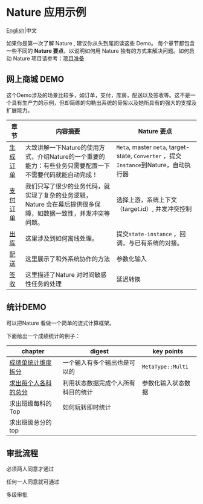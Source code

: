 # Nature 应用示例
[English](README_EN.md)|中文

如果你是第一次了解 Nature , 建议你从头到尾阅读这些 Demo。 每个章节都包含一些不同的 **Nature 要点**，以说明如何用 Nature 独有的方式来解决问题。如何启动 Nature 项目请参考：[项目准备](doc/ZH/prepare.md)

## 网上商城 DEMO

这个Demo涉及的场景比较多，如订单，支付，库房，配送以及签收等。这不是一个具有生产力的示例，但却简练的勾勒出系统的骨架以及她所具有的强大的支撑及扩展能力。

| 章节                                               | 内容摘要                                                     | Nature 要点                                                  |
| -------------------------------------------------- | ------------------------------------------------------------ | ------------------------------------------------------------ |
| [生成订单](doc/ZH/emall/emall-1-order-generate.md) | 大致讲解一下Nature的使用方式，介绍Nature的一个重要的能力：有些业务只需要配置一下不需要代码就能自动完成！ | `Meta`, master `meta`, target-state, `Converter` ，提交`Instance`到Nature，自动执行器 |
| [支付订单](doc/ZH/emall/emall-2-pay-the-bill.md)   | 我们只写了很少的业务代码，就实现了复杂的业务逻辑，Nature 会在幕后提供很多保障，如数据一致性，并发冲突等问题。 | 选择上游，系统上下文（target.id）, 并发冲突控制              |
| [出库](doc/ZH/emall/emall-3-stock-out.md)          | 这里涉及到如何离线处理。                                     | 提交`state-instance` ，回调，与已有系统的对接。              |
| [配送](doc/ZH/emall/emall-4-delivery.md)           | 这里展示了和外系统协作的方法                                 | 参数化输入                                                   |
| [签收](doc/ZH/emall/emall-5-signed.md)             | 这里描述了Nature 对时间敏感性任务的处理                      | 延迟转换                                                     |

## 统计DEMO

可以把Nature 看做一个简单的流式计算框架。

下面给出一个成绩统计的例子：

| chapter                                                      | digest                             | key points         |
| ------------------------------------------------------------ | ---------------------------------- | ------------------ |
| [成绩单统计维度拆分](doc/ZH/score/score_1.md)                | 一个输入有多个输出也是可以的       | `MetaType::Multi`  |
| [求出每个人各科的总分](doc/ZH/score/score_1.md) | 利用状态数据完成个人所有科目的统计 | 参数化输入状态数据 |
| 求出班级每科的Top                                            | 如何玩转即时统计                   |                    |
| 求出班级总分的top                                            |                                    |                    |

## 审批流程

必须两人同意才通过

任何一人同意就可通过

多级审批